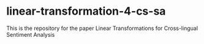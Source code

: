 # linear-transformation-4-cs-sa
This is the repository for the paper Linear Transformations for Cross-lingual Sentiment Analysis
